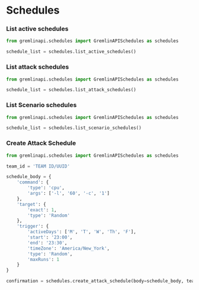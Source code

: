 # Schedules


### List active schedules
```python
from gremlinapi.schedules import GremlinAPISchedules as schedules

schedule_list = schedules.list_active_schedules()
```

### List attack schedules
```python
from gremlinapi.schedules import GremlinAPISchedules as schedules

schedule_list = schedules.list_attack_schedules()
```

### List Scenario schedules
```python
from gremlinapi.schedules import GremlinAPISchedules as schedules

schedule_list = schedules.list_scenario_schedules()
```


### Create Attack Schedule
```python
from gremlinapi.schedules import GremlinAPISchedules as schedules

team_id = 'TEAM ID/UUID'

schedule_body = {
    'command': {
        'type': 'cpu',
        'args': ['-l', '60', '-c', '1']
    },
    'target': {
        'exact': 1,
        'type': 'Random'
    },
    'trigger': {
        'activeDays': ['M', 'T', 'W', 'Th', 'F'],
        'start': '23:00',
        'end': '23:30',
        'timeZone': 'America/New_York',
        'type': 'Random',
        'maxRuns': 1
    }
}

confirmation = schedules.create_attack_schedule(body=schedule_body, teamId=team_id)
```
